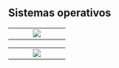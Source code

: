 ## Sistemas operativos

<table>
  <tr>
    <td align="center" width="100">
  <a href="https://skillicons.dev">
    <img src="https://skillicons.dev/icons?i=windows,ubuntu" />
  </a>
    </td>
  </tr>
</table>


<table>
  <tr>
    <td align="center" width="100">
  <a href="https://skillicons.dev">
    <img src="https://skillicons.dev/icons?i=git,docker,ubuntu" />
  </a>
    </td>
  </tr>
</table>
